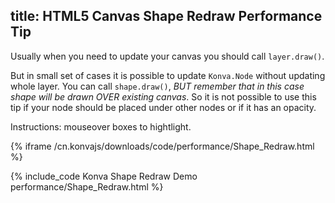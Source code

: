 title: HTML5 Canvas Shape Redraw Performance Tip
---

Usually when you need to update your canvas you should call `layer.draw()`.

But in small set of cases it is possible to update `Konva.Node` without updating whole layer.
You can call `shape.draw()`, *BUT remember that in this case shape will be drawn OVER existing canvas*.
So it is not possible to use this tip if your node should be placed under other nodes or if it has an opacity.

Instructions: mouseover boxes to hightlight.

{% iframe /cn.konvajs/downloads/code/performance/Shape_Redraw.html %}

{% include_code Konva Shape Redraw Demo performance/Shape_Redraw.html %}

